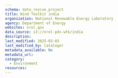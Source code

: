 ```yaml
---
schema: data_rescue_project 
title: Wind Toolkit india
organization: National Renewable Energy Laboratory
agency: Department of Energy
websites: nrel.gov
data_source: s3://nrel-pds-wtk/india
description: 
last_modified: 2025-03-03
last_modified_by: Cataloger
metadata_available: No
metadata_url: 
category:
  - Environment
resources:
---
```

